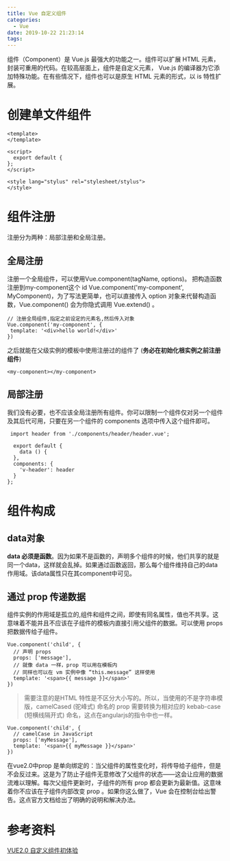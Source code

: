 ```yaml
---
title: Vue 自定义组件
categories:
  - Vue
date: 2019-10-22 21:23:14
tags:
---
```


组件（Component）是 Vue.js 最强大的功能之一。组件可以扩展 HTML 元素，封装可重用的代码。在较高层面上，组件是自定义元素， Vue.js 的编译器为它添加特殊功能。在有些情况下，组件也可以是原生 HTML 元素的形式，以 is 特性扩展。

# 创建单文件组件

```
<template>
</template>

<script>
  export default {
};
</script>

<style lang="stylus" rel="stylesheet/stylus">
</style>
```

# 组件注册

注册分为两种：局部注册和全局注册。

## 全局注册

注册一个全局组件，可以使用Vue.component(tagName, options)。 把构造函数注册到my-component这个 id Vue.component('my-component', MyComponent)，为了写法更简单，也可以直接传入 option 对象来代替构造函数，Vue.component() 会为你隐式调用 Vue.extend() 。

```
// 注册全局组件,指定之前设定的元素名,然后传入对象
Vue.component('my-component', {
 template: '<div>hello world!</div>'
})
```

之后就能在父级实例的模板中使用注册过的组件了 (**务必在初始化根实例之前注册组件**)

```
<my-component></my-component>
```



## 局部注册

我们没有必要，也不应该全局注册所有组件。你可以限制一个组件仅对另一个组件及其后代可用，只要在另一个组件的 components 选项中传入这个组件即可。

```
 import header from './components/header/header.vue';

  export default {
    data () {
  },
  components: {
    'v-header': header
  }
};
```

# 组件构成

## data对象

**data 必须是函数**。因为如果不是函数的，声明多个组件的时候，他们共享的就是同一个data，这样就会乱掉。如果通过函数返回，那么每个组件维持自己的data作用域。该data属性只在其component中可见。

## 通过 prop 传递数据

组件实例的作用域是孤立的,组件和组件之间，即使有同名属性，值也不共享。这意味着不能并且不应该在子组件的模板内直接引用父组件的数据。可以使用 props 把数据传给子组件。

```
Vue.component('child', {
  // 声明 props
  props: ['message'],
  // 就像 data 一样，prop 可以用在模板内
  // 同样也可以在 vm 实例中像 “this.message” 这样使用
  template: '<span>{{ message }}</span>'
})
```

> 需要注意的是HTML 特性是不区分大小写的。所以，当使用的不是字符串模版，camelCased (驼峰式) 命名的 prop 需要转换为相对应的 kebab-case (短横线隔开式) 命名，这点在angularjs的指令中也一样。

```
Vue.component('child', {
  // camelCase in JavaScript
  props: ['myMessage'],
  template: '<span>{{ myMessage }}</span>'
})
```

在vue2.0中prop 是单向绑定的：当父组件的属性变化时，将传导给子组件，但是不会反过来。这是为了防止子组件无意修改了父组件的状态——这会让应用的数据流难以理解。每次父组件更新时，子组件的所有 prop 都会更新为最新值。这意味着你不应该在子组件内部改变 prop 。如果你这么做了，Vue 会在控制台给出警告。这点官方文档给出了明确的说明和解决办法。



# 参考资料

[VUE2.0 自定义组件初体验](https://www.jianshu.com/p/f6178cdde341)

 